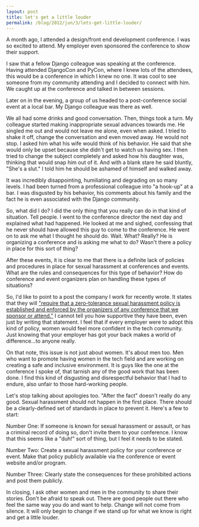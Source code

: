 ```yaml
---
layout: post
title: let's get a little louder
permalink: /blog/2012/jun/3/lets-get-little-louder/
---
```


A month ago, I attended a design/front end development conference. I was so excited to attend. My employer even sponsored the conference to show their support.

I saw that a fellow Django colleague was speaking at the conference. Having attended DjangoCon and PyCon, where I knew lots of the attendees, this would be a conference in which I knew no one. It was cool to see someone from my community attending and I decided to connect with him. We caught up at the conference and talked in between sessions.

Later on in the evening, a group of us headed to a post-conference social event at a local bar. My Django colleague was there as well.

We all had some drinks and good conversation. Then, things took a turn. My colleague started making inappropriate sexual advances towards me. He singled me out and would not leave me alone, even when asked. I tried to shake it off, change the conversation and even moved away. He would not stop. I asked him what his wife would think of his behavior. He said that she would only be upset because she didn't get to watch us having sex. I then tried to change the subject completely and asked how his daughter was, thinking that would snap him out of it. And with a blank stare he said bluntly, "She's a slut." I told him he should be ashamed of himself and walked away.

It was incredibly disappointing, humiliating and degrading on so many levels. I had been turned from a professional colleague into "a hook-up" at a bar. I was disgusted by his behavior, his comments about his family and the fact he is even associated with the Django community.

So, what did I do? I did the only thing that you really can do in that kind of situation. Tell people. I went to the conference director the next day and explained what had happened. He looked at me and sighed, confessing that he never should have allowed this guy to come to the conference. He went on to ask me what I thought he should do. Wait. What? Really? He is organizing a conference and is asking me what to do? Wasn't there a policy in place for this sort of thing?

After these events, it is clear to me that there is a definite lack of policies and procedures in place for sexual harassment at conferences and events. What are the rules and consequences for this type of behavior? How do conference and event organizers plan on handling these types of situations?

So, I'd like to point to a post the company I work for recently wrote. It states that they will ["require that a zero-tolerance sexual harassment policy is established and enforced by the organizers of any conference that we sponsor or attend."](http://www.caktusgroup.com/blog/2012/05/24/narrowing-gender-gap-open-source-community/) I cannot tell you how supportive they have been, even just by writing that statement. I feel that if every employer were to adopt this kind of policy, women would feel more confident in the tech community. Just knowing that your employer has got your back makes a world of difference...to anyone really.

On that note, this issue is not just about women. It's about men too. Men who want to promote having women in the tech field and are working on creating a safe and inclusive environment. It is guys like the one at the conference I spoke of, that tarnish any of the good work that has been done. I find this kind of disgusting and disrespectful behavior that I had to endure, also unfair to those hard-working people.

Let's stop talking about apologies too. "After the fact" doesn't really do any good. Sexual harassment should not happen in the first place. There should be a clearly-defined set of standards in place to prevent it. Here's a few to start:

Number One: If someone is known for sexual harassment or assault, or has a criminal record of doing so, don't invite them to your conference. I know that this seems like a "duh!" sort of thing, but I feel it needs to be stated.

Number Two: Create a sexual harassment policy for your conference or event. Make that policy publicly available via the conference or event website and/or program.

Number Three: Clearly state the consequences for these prohibited actions and post them publicly.

In closing, I ask other women and men in the community to share their stories. Don't be afraid to speak out. There are good people out there who feel the same way you do and want to help. Change will not come from silence. It will only begin to change if we stand up for what we know is right and get a little louder.